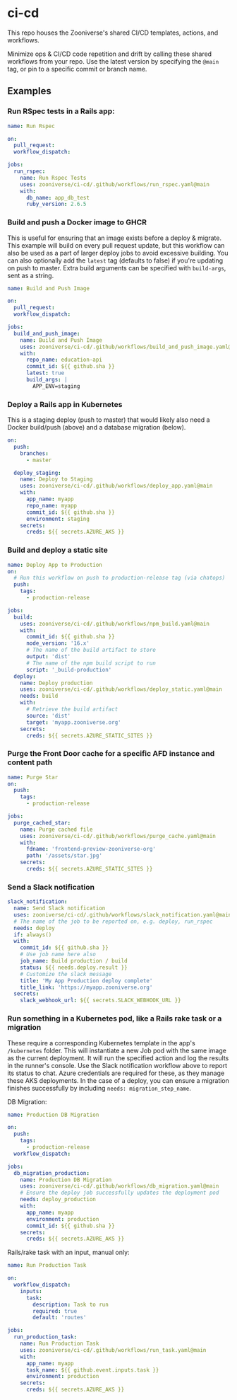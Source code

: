 # ci-cd

This repo houses the Zooniverse's shared CI/CD templates, actions, and workflows.

Minimize ops & CI/CD code repetition and drift by calling these shared workflows from your repo. Use the latest version by specifying the `@main` tag, or pin to a specific commit or branch name.

## Examples

### Run RSpec tests in a Rails app:
```yaml
name: Run Rspec

on:
  pull_request:
  workflow_dispatch:

jobs:
  run_rspec:
    name: Run Rspec Tests
    uses: zooniverse/ci-cd/.github/workflows/run_rspec.yaml@main
    with:
      db_name: app_db_test
      ruby_version: 2.6.5
```

### Build and push a Docker image to GHCR
This is useful for ensuring that an image exists before a deploy & migrate. This example will build on every pull request update, but this workflow can also be used as a part of larger deploy jobs to avoid excessive building. You can also optionally add the `latest` tag (defaults to false) if you're updating on push to master. Extra build arguments can be specified with `build-args`, sent as a string.

```yaml
name: Build and Push Image

on:
  pull_request:
  workflow_dispatch:

jobs:
  build_and_push_image:
    name: Build and Push Image
    uses: zooniverse/ci-cd/.github/workflows/build_and_push_image.yaml@main
    with:
      repo_name: education-api
      commit_id: ${{ github.sha }}
      latest: true
      build_args: |
        APP_ENV=staging
```

### Deploy a Rails app in Kubernetes
This is a staging deploy (push to master) that would likely also need a Docker build/push (above) and a database migration (below).
```yaml
on:
  push:
    branches:
      - master

  deploy_staging:
    name: Deploy to Staging
    uses: zooniverse/ci-cd/.github/workflows/deploy_app.yaml@main
    with:
      app_name: myapp
      repo_name: myapp
      commit_id: ${{ github.sha }}
      environment: staging
    secrets:
      creds: ${{ secrets.AZURE_AKS }}
```

### Build and deploy a static site
```yaml
name: Deploy App to Production
on:
  # Run this workflow on push to production-release tag (via chatops)
  push:
    tags:
      - production-release

jobs:
  build:
    uses: zooniverse/ci-cd/.github/workflows/npm_build.yaml@main
    with:
      commit_id: ${{ github.sha }}
      node_version: '16.x'
      # The name of the build artifact to store
      output: 'dist'
      # The name of the npm build script to run
      script: '_build-production'
  deploy:
    name: Deploy production
    uses: zooniverse/ci-cd/.github/workflows/deploy_static.yaml@main
    needs: build
    with:
      # Retrieve the build artifact
      source: 'dist'
      target: 'myapp.zooniverse.org'
    secrets:
      creds: ${{ secrets.AZURE_STATIC_SITES }}
```

### Purge the Front Door cache for a specific AFD instance and content path
```yaml
name: Purge Star
on:
  push:
    tags:
      - production-release

jobs:
  purge_cached_star:
    name: Purge cached file
    uses: zooniverse/ci-cd/.github/workflows/purge_cache.yaml@main
    with:
      fdname: 'frontend-preview-zooniverse-org'
      path: '/assets/star.jpg'
    secrets:
      creds: ${{ secrets.AZURE_STATIC_SITES }}
```

### Send a Slack notification
```yaml
slack_notification:
  name: Send Slack notification
  uses: zooniverse/ci-cd/.github/workflows/slack_notification.yaml@main
  # The name of the job to be reported on, e.g. deploy, run_rspec
  needs: deploy
  if: always()
  with:
    commit_id: ${{ github.sha }}
    # Use job name here also
    job_name: Build production / build
    status: ${{ needs.deploy.result }}
    # Customize the slack message
    title: 'My App Production deploy complete'
    title_link: 'https://myapp.zooniverse.org'
  secrets:
    slack_webhook_url: ${{ secrets.SLACK_WEBHOOK_URL }}
```

### Run something in a Kubernetes pod, like a Rails rake task or a migration

These require a corresponding Kubernetes template in the app's `/kubernetes` folder. This will instantiate a new Job pod with the same image as the current deployment. It will run the specified action and log the results in the runner's console. Use the Slack notification workflow above to report its status to chat. Azure credentials are required for these, as they manage these AKS deployments. In the case of a deploy, you can ensure a migration finishes successfully by including `needs: migration_step_name`.

DB Migration:
```yaml
name: Production DB Migration

on:
  push:
    tags:
      - production-release
  workflow_dispatch:

jobs:
  db_migration_production:
    name: Production DB Migration
    uses: zooniverse/ci-cd/.github/workflows/db_migration.yaml@main
    # Ensure the deploy job successfully updates the deployment pod
    needs: deploy_production
    with:
      app_name: myapp
      environment: production
      commit_id: ${{ github.sha }}
    secrets:
      creds: ${{ secrets.AZURE_AKS }}
```

Rails/rake task with an input, manual only:
```yaml
name: Run Production Task

on:
  workflow_dispatch:
    inputs:
      task:
        description: Task to run
        required: true
        default: 'routes'

jobs:
  run_production_task:
    name: Run Production Task
    uses: zooniverse/ci-cd/.github/workflows/run_task.yaml@main
    with:
      app_name: myapp
      task_name: ${{ github.event.inputs.task }}
      environment: production
    secrets:
      creds: ${{ secrets.AZURE_AKS }}
```

